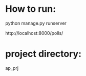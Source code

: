 # How to run:
python manage.py runserver

http://localhost:8000/polls/

# project directory: 
ap_prj
